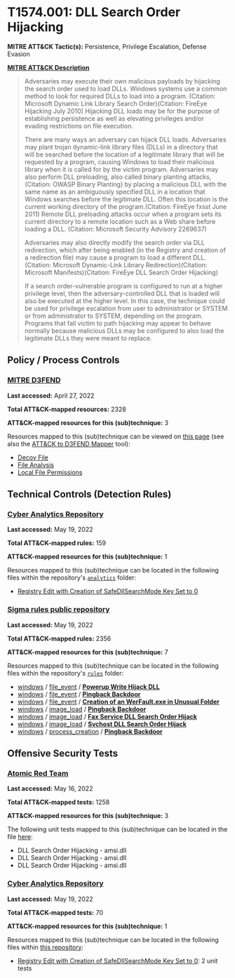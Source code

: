# T1574.001: DLL Search Order Hijacking
**MITRE ATT&CK Tactic(s):** Persistence, Privilege Escalation, Defense Evasion

**[MITRE ATT&CK Description](https://attack.mitre.org/techniques/T1574/001)**
<blockquote>Adversaries may execute their own malicious payloads by hijacking the search order used to load DLLs. Windows systems use a common method to look for required DLLs to load into a program. (Citation: Microsoft Dynamic Link Library Search Order)(Citation: FireEye Hijacking July 2010) Hijacking DLL loads may be for the purpose of establishing persistence as well as elevating privileges and/or evading restrictions on file execution.

There are many ways an adversary can hijack DLL loads. Adversaries may plant trojan dynamic-link library files (DLLs) in a directory that will be searched before the location of a legitimate library that will be requested by a program, causing Windows to load their malicious library when it is called for by the victim program. Adversaries may also perform DLL preloading, also called binary planting attacks, (Citation: OWASP Binary Planting) by placing a malicious DLL with the same name as an ambiguously specified DLL in a location that Windows searches before the legitimate DLL. Often this location is the current working directory of the program.(Citation: FireEye fxsst June 2011) Remote DLL preloading attacks occur when a program sets its current directory to a remote location such as a Web share before loading a DLL. (Citation: Microsoft Security Advisory 2269637)

Adversaries may also directly modify the search order via DLL redirection, which after being enabled (in the Registry and creation of a redirection file) may cause a program to load a different DLL.(Citation: Microsoft Dynamic-Link Library Redirection)(Citation: Microsoft Manifests)(Citation: FireEye DLL Search Order Hijacking)

If a search order-vulnerable program is configured to run at a higher privilege level, then the adversary-controlled DLL that is loaded will also be executed at the higher level. In this case, the technique could be used for privilege escalation from user to administrator or SYSTEM or from administrator to SYSTEM, depending on the program. Programs that fall victim to path hijacking may appear to behave normally because malicious DLLs may be configured to also load the legitimate DLLs they were meant to replace.</blockquote>

## Policy / Process Controls
### [MITRE D3FEND](https://d3fend.mitre.org/)
**Last accessed:** April 27, 2022

**Total ATT&CK-mapped resources:** 2328

**ATT&CK-mapped resources for this (sub)technique:** 3

Resources mapped to this (sub)technique can be viewed on [this page](https://d3fend.mitre.org/) (see also the [ATT&CK to D3FEND Mapper](https://d3fend.mitre.org/tools/attack-mapper) tool):

* [Decoy File](https://d3fend.mitre.org/techniques/d3f:DecoyFile)
* [File Analysis](https://d3fend.mitre.org/techniques/d3f:FileAnalysis)
* [Local File Permissions](https://d3fend.mitre.org/techniques/d3f:LocalFilePermissions)

## Technical Controls (Detection Rules)
### [Cyber Analytics Repository](https://car.mitre.org)
**Last accessed:** May 19, 2022

**Total ATT&CK-mapped rules:** 159

**ATT&CK-mapped resources for this (sub)technique:** 1

Resources mapped to this (sub)technique can be located in the following files within the repository's <code>[analytics](https://github.com/mitre-attack/car/blob/master/analytics)</code> folder:

* [Registry Edit with Creation of SafeDllSearchMode Key Set to 0](https://github.com/mitre-attack/car/tree/master/analytics/CAR-2021-11-001.yaml)

### [Sigma rules public repository](https://github.com/SigmaHQ/sigma)
**Last accessed:** May 19, 2022

**Total ATT&CK-mapped rules:** 2356

**ATT&CK-mapped resources for this (sub)technique:** 7

Resources mapped to this (sub)technique can be located in the following files within the repository's <code>[rules](https://github.com/SigmaHQ/sigma/tree/master/rules)</code> folder:

* [windows](https://github.com/SigmaHQ/sigma/tree/master/rules/windows/) / [file_event](https://github.com/SigmaHQ/sigma/tree/master/rules/windows/file_event/) / **[Powerup Write Hijack DLL](https://github.com/SigmaHQ/sigma/blob/master/rules/windows/file_event/file_event_win_detect_powerup_dllhijacking.yml)**
* [windows](https://github.com/SigmaHQ/sigma/tree/master/rules/windows/) / [file_event](https://github.com/SigmaHQ/sigma/tree/master/rules/windows/file_event/) / **[Pingback Backdoor](https://github.com/SigmaHQ/sigma/blob/master/rules/windows/file_event/file_event_win_pingback_backdoor.yml)**
* [windows](https://github.com/SigmaHQ/sigma/tree/master/rules/windows/) / [file_event](https://github.com/SigmaHQ/sigma/tree/master/rules/windows/file_event/) / **[Creation of an WerFault.exe in Unusual Folder](https://github.com/SigmaHQ/sigma/blob/master/rules/windows/file_event/file_event_win_werfault_dll_hijacking.yml)**
* [windows](https://github.com/SigmaHQ/sigma/tree/master/rules/windows/) / [image_load](https://github.com/SigmaHQ/sigma/tree/master/rules/windows/image_load/) / **[Pingback Backdoor](https://github.com/SigmaHQ/sigma/blob/master/rules/windows/image_load/image_load_pingback_backdoor.yml)**
* [windows](https://github.com/SigmaHQ/sigma/tree/master/rules/windows/) / [image_load](https://github.com/SigmaHQ/sigma/tree/master/rules/windows/image_load/) / **[Fax Service DLL Search Order Hijack](https://github.com/SigmaHQ/sigma/blob/master/rules/windows/image_load/image_load_susp_fax_dll.yml)**
* [windows](https://github.com/SigmaHQ/sigma/tree/master/rules/windows/) / [image_load](https://github.com/SigmaHQ/sigma/tree/master/rules/windows/image_load/) / **[Svchost DLL Search Order Hijack](https://github.com/SigmaHQ/sigma/blob/master/rules/windows/image_load/image_load_svchost_dll_search_order_hijack.yml)**
* [windows](https://github.com/SigmaHQ/sigma/tree/master/rules/windows/) / [process_creation](https://github.com/SigmaHQ/sigma/tree/master/rules/windows/process_creation/) / **[Pingback Backdoor](https://github.com/SigmaHQ/sigma/blob/master/rules/windows/process_creation/proc_creation_win_pingback_backdoor.yml)**


## Offensive Security Tests
### [Atomic Red Team](https://github.com/redcanaryco/atomic-red-team)
**Last accessed:** May 16, 2022

**Total ATT&CK-mapped tests:** 1258

**ATT&CK-mapped resources for this (sub)technique:** 3

The following unit tests mapped to this (sub)technique can be located in the file [here](https://github.com/redcanaryco/atomic-red-team/tree/master/atomics/T1574.001/T1574.001.yaml):

* DLL Search Order Hijacking - amsi.dll
* DLL Search Order Hijacking - amsi.dll
* DLL Search Order Hijacking - amsi.dll

### [Cyber Analytics Repository](https://car.mitre.org)
**Last accessed:** May 19, 2022

**Total ATT&CK-mapped tests:** 70

**ATT&CK-mapped resources for this (sub)technique:** 1

Resources mapped to this (sub)technique can be located in the following files within [this repository](https://github.com/mitre-attack/car/blob/master/analytics):

* [Registry Edit with Creation of SafeDllSearchMode Key Set to 0](https://github.com/mitre-attack/car/tree/master/analytics/CAR-2021-11-001.yaml): 2 unit tests

